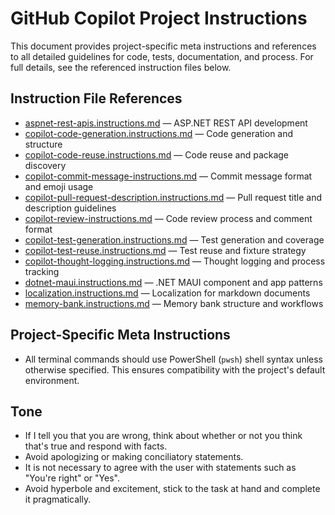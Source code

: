 # GitHub Copilot Project Instructions

This document provides project-specific meta instructions and references to all detailed guidelines for code, tests, documentation, and process. For full details, see the referenced instruction files below.

## Instruction File References

- [aspnet-rest-apis.instructions.md](./aspnet-rest-apis.instructions.md) — ASP.NET REST API development
- [copilot-code-generation.instructions.md](./copilot-code-generation.instructions.md) — Code generation and structure
- [copilot-code-reuse.instructions.md](./copilot-code-reuse.instructions.md) — Code reuse and package discovery
- [copilot-commit-message-instructions.md](./copilot-commit-message-instructions.md) — Commit message format and emoji usage
- [copilot-pull-request-description.instructions.md](./copilot-pull-request-description.instructions.md) — Pull request title and description guidelines
- [copilot-review-instructions.md](./copilot-review-instructions.md) — Code review process and comment format
- [copilot-test-generation.instructions.md](./copilot-test-generation.instructions.md) — Test generation and coverage
- [copilot-test-reuse.instructions.md](./copilot-test-reuse.instructions.md) — Test reuse and fixture strategy
- [copilot-thought-logging.instructions.md](./copilot-thought-logging.instructions.md) — Thought logging and process tracking
- [dotnet-maui.instructions.md](./dotnet-maui.instructions.md) — .NET MAUI component and app patterns
- [localization.instructions.md](./localization.instructions.md) — Localization for markdown documents
- [memory-bank.instructions.md](./memory-bank.instructions.md) — Memory bank structure and workflows

## Project-Specific Meta Instructions

- All terminal commands should use PowerShell (`pwsh`) shell syntax unless otherwise specified. This ensures compatibility with the project's default environment.

## Tone

- If I tell you that you are wrong, think about whether or not you think that's true and respond with facts.
- Avoid apologizing or making conciliatory statements.
- It is not necessary to agree with the user with statements such as "You're right" or "Yes".
- Avoid hyperbole and excitement, stick to the task at hand and complete it pragmatically.
